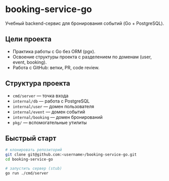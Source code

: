 # booking-service-go

Учебный backend-сервис для бронирования событий (Go + PostgreSQL).

## Цели проекта
- Практика работы с Go без ORM (pgx).
- Освоение структуры проекта с разделением по доменам (user, event, booking).
- Работа с GitHub: ветки, PR, code review.

## Структура проекта
- `cmd/server` — точка входа
- `internal/db` — работа с PostgreSQL
- `internal/user` — домен пользователя
- `internal/event` — домен событий
- `internal/booking` — домен бронирований
- `pkg/` — вспомогательные утилиты

## Быстрый старт
```bash
# клонировать репозиторий
git clone git@github.com:<username>/booking-service-go.git
cd booking-service-go

# запустить сервер (stub)
go run ./cmd/server
